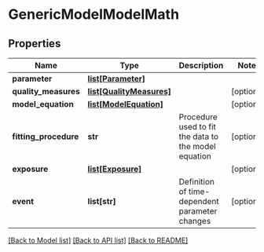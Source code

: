 # GenericModelModelMath

## Properties
Name | Type | Description | Notes
------------ | ------------- | ------------- | -------------
**parameter** | [**list[Parameter]**](Parameter.md) |  | 
**quality_measures** | [**list[QualityMeasures]**](QualityMeasures.md) |  | [optional] 
**model_equation** | [**list[ModelEquation]**](ModelEquation.md) |  | [optional] 
**fitting_procedure** | **str** | Procedure used to fit the data to the model equation | [optional] 
**exposure** | [**list[Exposure]**](Exposure.md) |  | [optional] 
**event** | **list[str]** | Definition of time-dependent parameter changes | [optional] 

[[Back to Model list]](../README.md#documentation-for-models) [[Back to API list]](../README.md#documentation-for-api-endpoints) [[Back to README]](../README.md)


